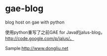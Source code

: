 gae-blog
========

blog host on gae with python

使用python重写了之前GAE for Java的jalus-blog，http://code.google.com/p/jalus/。

Sample:http://www.dongliu.net
